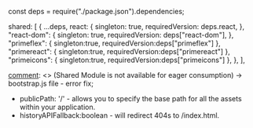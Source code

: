[comment]: <> (importing dependencies ...)

const deps = require("./package.json").dependencies;

shared: [
    {
    ...deps,
    react: {
        singleton: true,
        requiredVersion: deps.react,
    },
    "react-dom": {
        singleton: true,
        requiredVersion: deps["react-dom"],
    },
    "primeflex": {
        singleton:true,
        requiredVersion:deps["primeflex"]
    },
    "primereact": {
        singleton:true,
        requiredVersion:deps["primereact"]
    },
    "primeicons": {
        singleton:true,
        requiredVersion:deps["primeicons"]
    },
    },
],

[comment]: <> (Shared Module is not available for eager consumption) -> bootstrap.js file - error fix;

- publicPath: '/' - allows you to specify the base path for all the assets within your application.
- historyAPIFallback:boolean - will redirect 404s to /index.html.



























